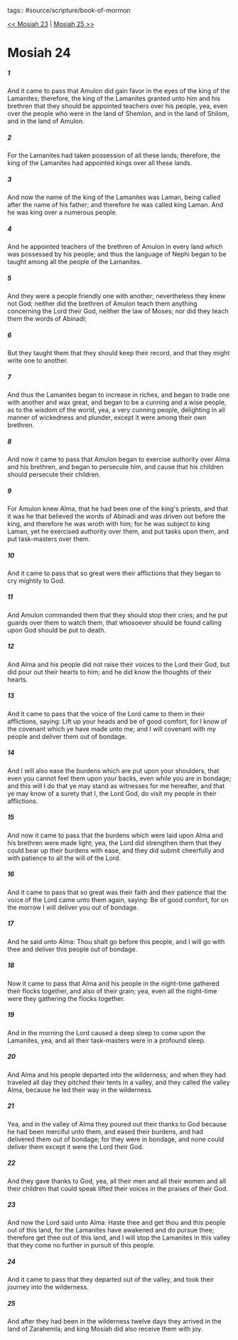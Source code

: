 tags:: #source/scripture/book-of-mormon

[<< Mosiah 23](book-of-mormon/08_Mosiah/Mosiah_23.md) | [Mosiah 25 >>](book-of-mormon/08_Mosiah/Mosiah_25.md)

# Mosiah 24

##### 1

And it came to pass that Amulon did gain favor in the eyes of the king of the Lamanites; therefore, the king of the Lamanites granted unto him and his brethren that they should be appointed teachers over his people, yea, even over the people who were in the land of Shemlon, and in the land of Shilom, and in the land of Amulon.

##### 2

For the Lamanites had taken possession of all these lands; therefore, the king of the Lamanites had appointed kings over all these lands.

##### 3

And now the name of the king of the Lamanites was Laman, being called after the name of his father; and therefore he was called king Laman. And he was king over a numerous people.

##### 4

And he appointed teachers of the brethren of Amulon in every land which was possessed by his people; and thus the language of Nephi began to be taught among all the people of the Lamanites.

##### 5

And they were a people friendly one with another; nevertheless they knew not God; neither did the brethren of Amulon teach them anything concerning the Lord their God, neither the law of Moses; nor did they teach them the words of Abinadi;

##### 6

But they taught them that they should keep their record, and that they might write one to another.

##### 7

And thus the Lamanites began to increase in riches, and began to trade one with another and wax great, and began to be a cunning and a wise people, as to the wisdom of the world, yea, a very cunning people, delighting in all manner of wickedness and plunder, except it were among their own brethren.

##### 8

And now it came to pass that Amulon began to exercise authority over Alma and his brethren, and began to persecute him, and cause that his children should persecute their children.

##### 9

For Amulon knew Alma, that he had been one of the king's priests, and that it was he that believed the words of Abinadi and was driven out before the king, and therefore he was wroth with him; for he was subject to king Laman, yet he exercised authority over them, and put tasks upon them, and put task-masters over them.

##### 10

And it came to pass that so great were their afflictions that they began to cry mightily to God.

##### 11

And Amulon commanded them that they should stop their cries; and he put guards over them to watch them, that whosoever should be found calling upon God should be put to death.

##### 12

And Alma and his people did not raise their voices to the Lord their God, but did pour out their hearts to him; and he did know the thoughts of their hearts.

##### 13

And it came to pass that the voice of the Lord came to them in their afflictions, saying: Lift up your heads and be of good comfort, for I know of the covenant which ye have made unto me; and I will covenant with my people and deliver them out of bondage.

##### 14

And I will also ease the burdens which are put upon your shoulders, that even you cannot feel them upon your backs, even while you are in bondage; and this will I do that ye may stand as witnesses for me hereafter, and that ye may know of a surety that I, the Lord God, do visit my people in their afflictions.

##### 15

And now it came to pass that the burdens which were laid upon Alma and his brethren were made light; yea, the Lord did strengthen them that they could bear up their burdens with ease, and they did submit cheerfully and with patience to all the will of the Lord.

##### 16

And it came to pass that so great was their faith and their patience that the voice of the Lord came unto them again, saying: Be of good comfort, for on the morrow I will deliver you out of bondage.

##### 17

And he said unto Alma: Thou shalt go before this people, and I will go with thee and deliver this people out of bondage.

##### 18

Now it came to pass that Alma and his people in the night-time gathered their flocks together, and also of their grain; yea, even all the night-time were they gathering the flocks together.

##### 19

And in the morning the Lord caused a deep sleep to come upon the Lamanites, yea, and all their task-masters were in a profound sleep.

##### 20

And Alma and his people departed into the wilderness; and when they had traveled all day they pitched their tents in a valley, and they called the valley Alma, because he led their way in the wilderness.

##### 21

Yea, and in the valley of Alma they poured out their thanks to God because he had been merciful unto them, and eased their burdens, and had delivered them out of bondage; for they were in bondage, and none could deliver them except it were the Lord their God.

##### 22

And they gave thanks to God, yea, all their men and all their women and all their children that could speak lifted their voices in the praises of their God.

##### 23

And now the Lord said unto Alma: Haste thee and get thou and this people out of this land, for the Lamanites have awakened and do pursue thee; therefore get thee out of this land, and I will stop the Lamanites in this valley that they come no further in pursuit of this people.

##### 24

And it came to pass that they departed out of the valley, and took their journey into the wilderness.

##### 25

And after they had been in the wilderness twelve days they arrived in the land of Zarahemla; and king Mosiah did also receive them with joy.
